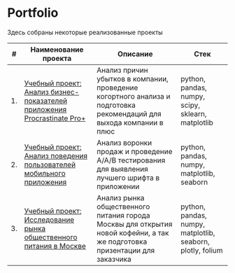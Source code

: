 # Portfolio

Здесь собраны некоторые реализованные проекты

| #    | Наименование проекта                | Описание                                                     | Стек                                                         |
| ---- | ------------------------------------------------------------ | ------------------------------------------------------------ | ------------------------------------------------------------ |
| 1.   | [Учебный проект: Анализ бизнес-показателей приложения Procrastinate Pro+](https://github.com/IdiatullinaDi/Project/blob/main/Procrastinate_app/Procrastinate_app.ipynb) | Анализ причин убытков в компании, проведение когортного анализа и подготовка рекомендаций для выхода компании в плюс | python, pandas, numpy, scipy, sklearn, matplotlib       |
| 2.   | [Учебный проект: Анализ поведения пользователей мобильного приложения](https://github.com/IdiatullinaDi/Project/blob/main/Mobile_app_analysis/mobile_app_analysis.ipynb) | Анализ воронки продаж и проведение А/А/В тестирования для выявления лучшего шрифта в приложении | python, pandas, numpy, matplotlib, seaborn |
| 3.   | [Учебный проект: Исследование рынка общественного питания в Москве](https://github.com/IdiatullinaDi/Project/blob/main/Project_Moscow/project_moscow_part2-2.ipynb) | Анализ рынка общественного питания города Москвы для открытия новой кофейни, а так же подготовка призентации для заказчика | python, pandas, numpy, matplotlib, seaborn, plotly, folium |
